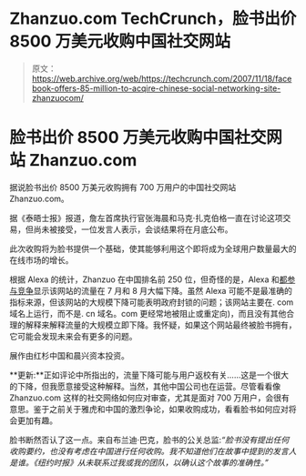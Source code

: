 # Zhanzuo.com TechCrunch，脸书出价 8500 万美元收购中国社交网站

> 原文：<https://web.archive.org/web/https://techcrunch.com/2007/11/18/facebook-offers-85-million-to-acqire-chinese-social-networking-site-zhanzuocom/>

# 脸书出价 8500 万美元收购中国社交网站 Zhanzuo.com

据说脸书出价 8500 万美元收购拥有 700 万用户的中国社交网站 Zhanzuo.com。

据《泰晤士报》报道，詹左首席执行官张海晨和马克·扎克伯格一直在讨论这项交易，但尚未被接受，一位发言人表示，会谈结果将在月底公布。

此次收购将为脸书提供一个基础，使其能够利用这个即将成为全球用户数量最大的在线市场的增长。

根据 Alexa 的统计，Zhanzuo 在中国排名前 250 位，但奇怪的是，Alexa 和[都参与竞争](https://web.archive.org/web/20221007005114/http://siteanalytics.compete.com/zhanzuo.com/?metric=uv)显示该网站的流量在 7 月和 8 月大幅下降。虽然 Alexa 可能不是最准确的指标来源，但该网站的大规模下降可能表明政府封锁的问题；该网站主要在. com 域名上运行，而不是. cn 域名。com 更经常地被阻止或重定向)，而且没有其他合理的解释来解释流量的大规模立即下降。我怀疑，如果这个网站最终被脸书拥有，它可能会发现未来会有更多的问题。

展作由红杉中国和晨兴资本投资。

**更新:**正如评论中所指出的，流量下降可能与用户返校有关……这是一个很大的下降，但我愿意接受这种解释。当然，其他中国公司也在运营。尽管看看像 Zhanzuo.com 这样的社交网络如何应对审查，尤其是面对 700 万用户，会很有意思。鉴于之前关于雅虎和中国的激烈争论，如果收购成功，看看脸书如何应对将会更加有趣。

脸书断然否认了这一点。来自布兰迪·巴克，脸书的公关总监:*“脸书没有提出任何收购要约，也没有考虑在中国进行任何收购。我不知道他们在故事中提到的发言人是谁。《纽约时报》从未联系过我或我的团队，以确认这个故事的准确性。”*